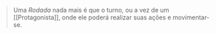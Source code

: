 > Uma *Rodada* nada mais é que o turno, ou a vez de um [[Protagonista]], onde ele poderá realizar suas ações e movimentar-se.